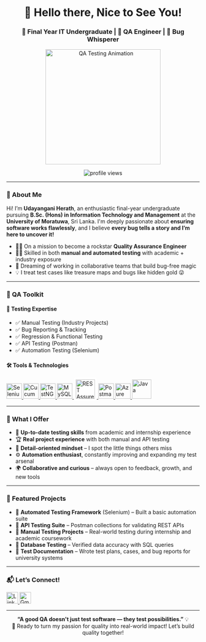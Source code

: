 <h1 align="center">👋 Hello there, Nice to See You!</h1>
<h3 align="center">🚀 Final Year IT Undergraduate | 🧪 QA Engineer | 🐞 Bug Whisperer</h3>

<p align="center">
  <img src="https://media.tenor.com/6Ngj1B7Rq-sAAAAd/quality-assurance-qa.gif" width="300" alt="QA Testing Animation" />
</p>

<p align="center">
  <img src="https://komarev.com/ghpvc/?username=udayanganiherath&label=Profile%20views&color=0e75b6&style=flat" alt="profile views" />
</p>

---

### 🌟 About Me

Hi! I’m **Udayangani Herath**, an enthusiastic final-year undergraduate pursuing **B.Sc. (Hons) in Information Technology and Management** at the **University of Moratuwa**, Sri Lanka. I'm deeply passionate about **ensuring software works flawlessly**, and I believe **every bug tells a story and I’m here to uncover it!**

- 👩‍💻 On a mission to become a rockstar **Quality Assurance Engineer**
- 🕵️‍♀️ Skilled in both **manual and automated testing** with academic + industry exposure
- 🎯 Dreaming of working in collaborative teams that build bug-free magic
- 💡 I treat test cases like treasure maps and bugs like hidden gold 😜

---

### 🧰 QA Toolkit

#### 🧪 Testing Expertise
- ✅ Manual Testing (Industry Projects)
- ✅ Bug Reporting & Tracking
- ✅ Regression & Functional Testing
- ✅ API Testing (Postman)
- ✅ Automation Testing (Selenium)

#### 🛠️ Tools & Technologies
<p align="left">
  <!-- Selenium -->
  <a href="https://www.selenium.dev" target="_blank">
    <img src="https://cdn.jsdelivr.net/gh/devicons/devicon/icons/selenium/selenium-original.svg" alt="Selenium" width="40" />
  </a>
  <!-- Cucumber -->
  <a href="https://cucumber.io" target="_blank">
    <img src="https://cdn.jsdelivr.net/gh/devicons/devicon/icons/cucumber/cucumber-plain.svg" alt="Cucumber" width="40" />
  </a>
  <!-- TestNG -->
  <a href="https://testng.org" target="_blank">
    <img src="https://testng.org/img/testng-logo.png" alt="TestNG" width="40" />
  </a>
  <!-- MySQL -->
  <a href="https://www.mysql.com" target="_blank">
    <img src="https://cdn.jsdelivr.net/gh/devicons/devicon/icons/mysql/mysql-original-wordmark.svg" alt="MySQL" width="40" />
  </a>
  <!-- REST Assured -->
  <a href="https://rest-assured.io" target="_blank">
    <img src="https://rest-assured.io/img/logo-transparent.png" alt="REST Assured" width="50" style="background:white;padding:5px;border-radius:5px;" />
  </a>
  <!-- Postman -->
  <a href="https://postman.com" target="_blank">
    <img src="https://www.vectorlogo.zone/logos/getpostman/getpostman-icon.svg" alt="Postman" width="40" />
  </a>
  <!-- Azure Boards -->
  <a href="https://azure.microsoft.com/services/devops/boards/" target="_blank">
    <img src="https://upload.wikimedia.org/wikipedia/commons/f/fa/Microsoft_Azure.svg" alt="Azure Boards" width="40" />
  </a>
  <!-- Java -->
  <a href="https://www.java.com" target="_blank">
    <img src="https://cdn.jsdelivr.net/gh/devicons/devicon/icons/java/java-original-wordmark.svg" alt="Java" width="50" />
  </a>
</p>

---

### 🧠 What I Offer

- 📘 **Up-to-date testing skills** from academic and internship experience  
- 🏆 **Real project experience** with both manual and API testing  
- 🧩 **Detail-oriented mindset** – I spot the little things others miss  
- ⚙️ **Automation enthusiast**, constantly improving and expanding my test arsenal  
- 🌍 **Collaborative and curious** – always open to feedback, growth, and new tools  

---

### 💼 Featured Projects

- 🔹 **Automated Testing Framework** (Selenium) – Built a basic automation suite   
- 🔹 **API Testing Suite** – Postman collections for validating REST APIs  
- 🔹 **Manual Testing Projects** – Real-world testing during internship and academic coursework  
- 🔹 **Database Testing** – Verified data accuracy with SQL queries  
- 🔹 **Test Documentation** – Wrote test plans, cases, and bug reports for university systems  

---

### 📬 Let’s Connect!

<p align="left">
  <a href="https://www.linkedin.com/in/udayangani-herath-746b07261/" target="_blank">
    <img src="https://img.icons8.com/color/48/000000/linkedin.png" alt="LinkedIn" height="30" />
  </a>
  <a href="mailto:udayanganiherath20@gmail.com" target="_blank">
    <img src="https://img.icons8.com/color/48/000000/gmail-new.png" alt="Gmail" height="30" />
  </a>
</p>

---

<p align="center">
  <strong>“A good QA doesn't just test software — they test possibilities.”</strong> 💡<br />
  🌈 Ready to turn my passion for quality into real-world impact! Let’s build quality together!
</p>
